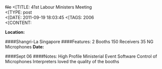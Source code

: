 ~~file~~
<[TITLE: 	41st Labour Ministers Meeting	
<[TYPE: 	post	
<[DATE: 	2011-09-19 18:03:45	
<[TAGS: 	2006	
<[CONTENT: 	

**Location:**




 ####Shangri-La Singapore
####Features:
 2 Booths
 150 Receivers
 35 NG Microphones
**Date:**




 ####Sept 06
####Notes:
 High Profile Ministerial Event Software Control of Microphones Interpreters loved the quality of the booths






















